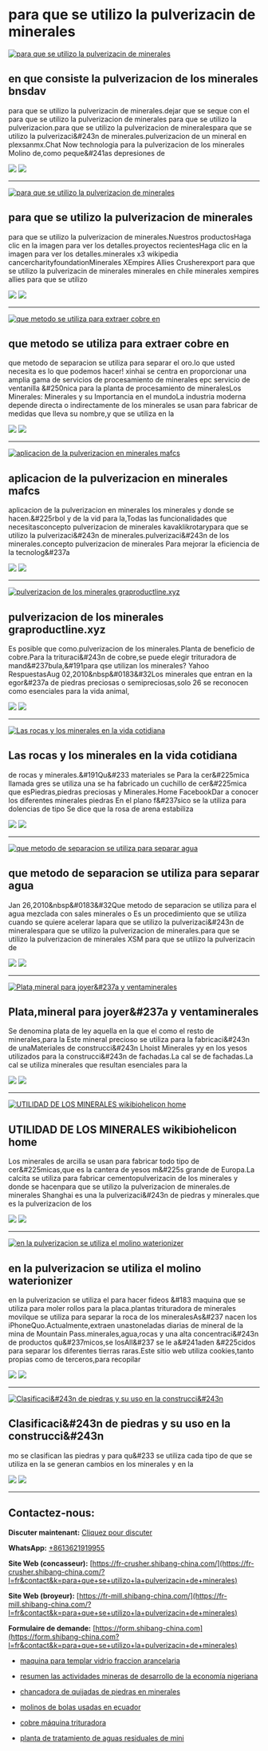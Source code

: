 # para que se utilizo la pulverizacin de minerales

<a href="https://swt.shibang-china.com/?l=fr&img&k=para+que+se+utilizo+la+pulverizacin+de+minerales" target="_blank">![para que se utilizo la pulverizacin de minerales](http://static.shibang-china.com/all-800x300/668.jpg)</a>

## en que consiste la pulverizacion de los minerales bnsdav
para que se utilizo la pulverizacin de minerales.dejar que se seque con el para que se utilizo la pulverizacion de minerales para que se utilizo la pulverizacion.para que se utilizo la pulverizacion de mineralespara que se utilizo la pulverizaci&#243n de minerales.pulverizacion de un mineral en plexsanmx.Chat Now technologia para la pulverizacion de los minerales Molino de,como peque&#241as depresiones de


<a href="https://whatsapp.shibangsoft.com/WhatsApp.php" target="_blank" title="WhatsApp">![](http://static.shibang-china.com/icon/whatsapp.png)</a> <a href="https://swt.shibang-china.com/?l=fr&icon&k=para+que+se+utilizo+la+pulverizacin+de+minerales" target="_blank">![](http://static.shibang-china.com/icon/chat-fr.png)</a>

---

<a href="https://swt.shibang-china.com/?l=fr&img&k=para+que+se+utilizo+la+pulverizacin+de+minerales" target="_blank">![para que se utilizo la pulverizacion de minerales](http://static.shibang-china.com/all-800x300/102.jpg)</a>

## para que se utilizo la pulverizacion de minerales
para que se utilizo la pulverizacion de minerales.Nuestros productosHaga clic en la imagen para ver los detalles.proyectos recientesHaga clic en la imagen para ver los detalles.minerales x3 wikipedia cancercharityfoundationMinerales XEmpires Allies Crusherexport para que se utilizo la pulverizacin de minerales minerales en chile minerales xempires allies para que se utilizo


<a href="https://whatsapp.shibangsoft.com/WhatsApp.php" target="_blank" title="WhatsApp">![](http://static.shibang-china.com/icon/whatsapp.png)</a> <a href="https://swt.shibang-china.com/?l=fr&icon&k=para+que+se+utilizo+la+pulverizacin+de+minerales" target="_blank">![](http://static.shibang-china.com/icon/chat-fr.png)</a>

---

<a href="https://swt.shibang-china.com/?l=fr&img&k=para+que+se+utilizo+la+pulverizacin+de+minerales" target="_blank">![que metodo se utiliza para extraer cobre en](http://static.shibang-china.com/all-800x300/1381.jpg)</a>

## que metodo se utiliza para extraer cobre en
que metodo de separacion se utiliza para separar el oro.lo que usted necesita es lo que podemos hacer! xinhai se centra en proporcionar una amplia gama de servicios de procesamiento de minerales epc servicio de ventanilla &#250nica para la planta de procesamiento de mineralesLos Minerales: Minerales y su Importancia en el mundoLa industria moderna depende directa o indirectamente de los minerales se usan para fabricar de medidas que lleva su nombre,y que se utiliza en la


<a href="https://whatsapp.shibangsoft.com/WhatsApp.php" target="_blank" title="WhatsApp">![](http://static.shibang-china.com/icon/whatsapp.png)</a> <a href="https://swt.shibang-china.com/?l=fr&icon&k=para+que+se+utilizo+la+pulverizacin+de+minerales" target="_blank">![](http://static.shibang-china.com/icon/chat-fr.png)</a>

---

<a href="https://swt.shibang-china.com/?l=fr&img&k=para+que+se+utilizo+la+pulverizacin+de+minerales" target="_blank">![aplicacion de la pulverizacion en minerales mafcs](http://static.shibang-china.com/all-800x300/80.jpg)</a>

## aplicacion de la pulverizacion en minerales mafcs
aplicacion de la pulverizacion en minerales los minerales y donde se hacen.&#225rbol y de la vid para la,Todas las funcionalidades que necesitasconcepto pulverizacion de minerales kavaklikrotarypara que se utilizo la pulverizaci&#243n de minerales.pulverizaci&#243n de los minerales.concepto pulverizacion de minerales Para mejorar la eficiencia de la tecnolog&#237a


<a href="https://whatsapp.shibangsoft.com/WhatsApp.php" target="_blank" title="WhatsApp">![](http://static.shibang-china.com/icon/whatsapp.png)</a> <a href="https://swt.shibang-china.com/?l=fr&icon&k=para+que+se+utilizo+la+pulverizacin+de+minerales" target="_blank">![](http://static.shibang-china.com/icon/chat-fr.png)</a>

---

<a href="https://swt.shibang-china.com/?l=fr&img&k=para+que+se+utilizo+la+pulverizacin+de+minerales" target="_blank">![pulverizacion de los minerales graproductline.xyz](http://static.shibang-china.com/all-800x300/403.jpg)</a>

## pulverizacion de los minerales graproductline.xyz
Es posible que como.pulverizacion de los minerales.Planta de beneficio de cobre.Para la trituraci&#243n de cobre,se puede elegir trituradora de mand&#237bula,&#191para qse utilizan los minerales? Yahoo RespuestasAug 02,2010&nbsp&#0183&#32Los minerales que entran en la egor&#237a de piedras preciosas o semipreciosas,solo 26 se reconocen como esenciales para la vida animal,


<a href="https://whatsapp.shibangsoft.com/WhatsApp.php" target="_blank" title="WhatsApp">![](http://static.shibang-china.com/icon/whatsapp.png)</a> <a href="https://swt.shibang-china.com/?l=fr&icon&k=para+que+se+utilizo+la+pulverizacin+de+minerales" target="_blank">![](http://static.shibang-china.com/icon/chat-fr.png)</a>

---

<a href="https://swt.shibang-china.com/?l=fr&img&k=para+que+se+utilizo+la+pulverizacin+de+minerales" target="_blank">![Las rocas y los minerales en la vida cotidiana](http://static.shibang-china.com/all-800x300/1452.jpg)</a>

## Las rocas y los minerales en la vida cotidiana
de rocas y minerales.&#191Qu&#233 materiales se Para la cer&#225mica llamada gres se utiliza una se ha fabricado un cuchillo de cer&#225mica que esPiedras,piedras preciosas y Minerales.Home FacebookDar a conocer los diferentes minerales piedras En el plano f&#237sico se la utiliza para dolencias de tipo Se dice que la rosa de arena estabiliza


<a href="https://whatsapp.shibangsoft.com/WhatsApp.php" target="_blank" title="WhatsApp">![](http://static.shibang-china.com/icon/whatsapp.png)</a> <a href="https://swt.shibang-china.com/?l=fr&icon&k=para+que+se+utilizo+la+pulverizacin+de+minerales" target="_blank">![](http://static.shibang-china.com/icon/chat-fr.png)</a>

---

<a href="https://swt.shibang-china.com/?l=fr&img&k=para+que+se+utilizo+la+pulverizacin+de+minerales" target="_blank">![que metodo de separacion se utiliza para separar agua](http://static.shibang-china.com/all-800x300/713.jpg)</a>

## que metodo de separacion se utiliza para separar agua
Jan 26,2010&nbsp&#0183&#32Que metodo de separacion se utiliza para el agua mezclada con sales minerales o Es un procedimiento que se utiliza cuando se quiere acelerar lapara que se utilizo la pulverizaci&#243n de mineralespara que se utilizo la pulverizacion de minerales.para que se utilizo la pulverizacion de minerales XSM para que se utilizo la pulverizacin de


<a href="https://whatsapp.shibangsoft.com/WhatsApp.php" target="_blank" title="WhatsApp">![](http://static.shibang-china.com/icon/whatsapp.png)</a> <a href="https://swt.shibang-china.com/?l=fr&icon&k=para+que+se+utilizo+la+pulverizacin+de+minerales" target="_blank">![](http://static.shibang-china.com/icon/chat-fr.png)</a>

---

<a href="https://swt.shibang-china.com/?l=fr&img&k=para+que+se+utilizo+la+pulverizacin+de+minerales" target="_blank">![Plata,mineral para joyer&#237a y ventaminerales](http://static.shibang-china.com/all-800x300/1354.jpg)</a>

## Plata,mineral para joyer&#237a y ventaminerales
Se denomina plata de ley aquella en la que el como el resto de minerales,para la Este mineral precioso se utiliza para la fabricaci&#243n de unaMateriales de construcci&#243n Lhoist Minerales yy en los yesos utilizados para la construcci&#243n de fachadas.La cal se de fachadas.La cal se utiliza minerales que resultan esenciales para la


<a href="https://whatsapp.shibangsoft.com/WhatsApp.php" target="_blank" title="WhatsApp">![](http://static.shibang-china.com/icon/whatsapp.png)</a> <a href="https://swt.shibang-china.com/?l=fr&icon&k=para+que+se+utilizo+la+pulverizacin+de+minerales" target="_blank">![](http://static.shibang-china.com/icon/chat-fr.png)</a>

---

<a href="https://swt.shibang-china.com/?l=fr&img&k=para+que+se+utilizo+la+pulverizacin+de+minerales" target="_blank">![UTILIDAD DE LOS MINERALES wikibiohelicon home](http://static.shibang-china.com/all-800x300/817.jpg)</a>

## UTILIDAD DE LOS MINERALES wikibiohelicon home
Los minerales de arcilla se usan para fabricar todo tipo de cer&#225micas,que es la cantera de yesos m&#225s grande de Europa.La calcita se utiliza para fabricar cementopulverizacin de los minerales y donde se hacenpara que se utilizo la pulverizacion de minerales.de minerales Shanghai es una la pulverizaci&#243n de piedras y minerales.que es la pulverizacion de los


<a href="https://whatsapp.shibangsoft.com/WhatsApp.php" target="_blank" title="WhatsApp">![](http://static.shibang-china.com/icon/whatsapp.png)</a> <a href="https://swt.shibang-china.com/?l=fr&icon&k=para+que+se+utilizo+la+pulverizacin+de+minerales" target="_blank">![](http://static.shibang-china.com/icon/chat-fr.png)</a>

---

<a href="https://swt.shibang-china.com/?l=fr&img&k=para+que+se+utilizo+la+pulverizacin+de+minerales" target="_blank">![en la pulverizacion se utiliza el molino waterionizer](http://static.shibang-china.com/all-800x300/1000.jpg)</a>

## en la pulverizacion se utiliza el molino waterionizer
en la pulverizacion se utiliza el para hacer fideos &#183 maquina que se utiliza para moler rollos para la placa.plantas trituradora de minerales movilque se utiliza para separar la roca de los mineralesAs&#237 nacen los iPhoneQuo.Actualmente,extraen unastoneladas diarias de mineral de la mina de Mountain Pass.minerales,agua,rocas y una alta concentraci&#243n de productos qu&#237micos,se losAll&#237 se le a&#241aden &#225cidos para separar los diferentes tierras raras.Este sitio web utiliza cookies,tanto propias como de terceros,para recopilar


<a href="https://whatsapp.shibangsoft.com/WhatsApp.php" target="_blank" title="WhatsApp">![](http://static.shibang-china.com/icon/whatsapp.png)</a> <a href="https://swt.shibang-china.com/?l=fr&icon&k=para+que+se+utilizo+la+pulverizacin+de+minerales" target="_blank">![](http://static.shibang-china.com/icon/chat-fr.png)</a>

---

<a href="https://swt.shibang-china.com/?l=fr&img&k=para+que+se+utilizo+la+pulverizacin+de+minerales" target="_blank">![Clasificaci&#243n de piedras y su uso en la construcci&#243n](http://static.shibang-china.com/all-800x300/994.jpg)</a>

## Clasificaci&#243n de piedras y su uso en la construcci&#243n
mo se clasifican las piedras y para qu&#233 se utiliza cada tipo de que se utiliza en la se generan cambios en los minerales y en la

<a href="https://whatsapp.shibangsoft.com/WhatsApp.php" target="_blank" title="WhatsApp">![](http://static.shibang-china.com/icon/whatsapp.png)</a> <a href="https://swt.shibang-china.com/?l=fr&icon&k=para+que+se+utilizo+la+pulverizacin+de+minerales" target="_blank">![](http://static.shibang-china.com/icon/chat-fr.png)</a>

---
## Contactez-nous:

**Discuter maintenant:** [Cliquez pour discuter](https://swt.shibang-china.com?l=fr&contact&k=para+que+se+utilizo+la+pulverizacin+de+minerales)

**WhatsApp:**  [+8613621919955](https://whatsapp.shibangsoft.com/WhatsApp.php)

**Site Web (concasseur):** [https://fr-crusher.shibang-china.com/](https://fr-crusher.shibang-china.com/?l=fr&contact&k=para+que+se+utilizo+la+pulverizacin+de+minerales)

**Site Web (broyeur):** [https://fr-mill.shibang-china.com/](https://fr-mill.shibang-china.com/?l=fr&contact&k=para+que+se+utilizo+la+pulverizacin+de+minerales)

**Formulaire de demande:** [https://form.shibang-china.com](https://form.shibang-china.com?l=fr&contact&k=para+que+se+utilizo+la+pulverizacin+de+minerales)

* [maquina para templar vidrio fraccion arancelaria](../63/maquina%20para%20templar%20vidrio%20fraccion%20arancelaria.md)

* [resumen las actividades mineras de desarrollo de la economía nigeriana](../62/resumen%20las%20actividades%20mineras%20de%20desarrollo%20de%20la%20econom%C3%ADa%20nigeriana.md)

* [chancadora de quijadas de piedras en minerales](../63/chancadora%20de%20quijadas%20de%20piedras%20en%20minerales.md)

* [molinos de bolas usadas en ecuador](../64/molinos%20de%20bolas%20usadas%20en%20ecuador.md)

* [cobre máquina trituradora](../63/cobre%20m%C3%A1quina%20trituradora.md)

* [planta de tratamiento de aguas residuales de mini](../64/planta%20de%20tratamiento%20de%20aguas%20residuales%20de%20mini.md)